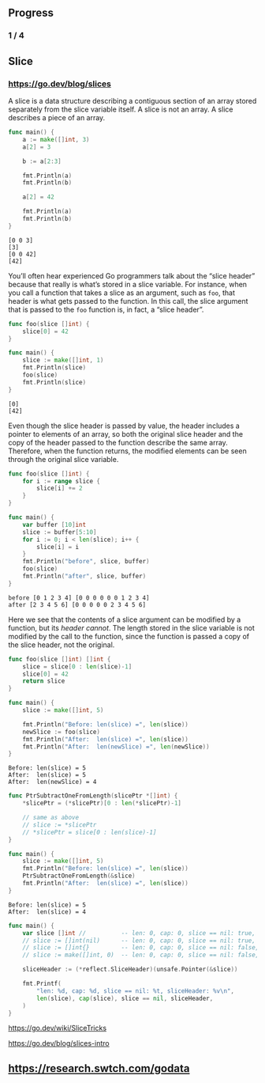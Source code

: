 ## Progress
### 1 / 4

## Slice
### https://go.dev/blog/slices
A slice is a data structure describing a contiguous section of an array stored separately from the slice variable itself. A slice is not an array. A slice describes a piece of an array.

```go
func main() {
	a := make([]int, 3)
	a[2] = 3

	b := a[2:3]

	fmt.Println(a)
	fmt.Println(b)

	a[2] = 42

	fmt.Println(a)
	fmt.Println(b)
}
```
```
[0 0 3]
[3]
[0 0 42]
[42]
```

You’ll often hear experienced Go programmers talk about the “slice header” because that really is what’s stored in a slice variable. For instance, when you call a function that takes a slice as an argument, such as `foo`, that header is what gets passed to the function. In this call,
the slice argument that is passed to the `foo` function is, in fact, a “slice header”.
```go
func foo(slice []int) {
	slice[0] = 42
}

func main() {
	slice := make([]int, 1)
	fmt.Println(slice)
	foo(slice)
	fmt.Println(slice)
}
```
```
[0]
[42]
```


Even though the slice header is passed by value, the header includes a pointer to elements of an array, so both the original slice header and the copy of the header passed to the function describe the same array. Therefore, when the function returns, the modified elements can be seen through the original slice variable.
```go
func foo(slice []int) {
	for i := range slice {
		slice[i] += 2
	}
}

func main() {
	var buffer [10]int
	slice := buffer[5:10]
	for i := 0; i < len(slice); i++ {
		slice[i] = i
	}
	fmt.Println("before", slice, buffer)
	foo(slice)
	fmt.Println("after", slice, buffer)
}
```
```
before [0 1 2 3 4] [0 0 0 0 0 0 1 2 3 4]
after [2 3 4 5 6] [0 0 0 0 0 2 3 4 5 6]
```

Here we see that the contents of a slice argument can be modified by a function, but its *header cannot*. The length stored in the slice variable is not modified by the call to the function, since the function is passed a copy of the slice header, not the original.
```go
func foo(slice []int) []int {
	slice = slice[0 : len(slice)-1]
	slice[0] = 42
	return slice
}

func main() {
	slice := make([]int, 5)

	fmt.Println("Before: len(slice) =", len(slice))
	newSlice := foo(slice)
	fmt.Println("After:  len(slice) =", len(slice))
	fmt.Println("After:  len(newSlice) =", len(newSlice))
}
```
```
Before: len(slice) = 5
After:  len(slice) = 5
After:  len(newSlice) = 4
```

```go
func PtrSubtractOneFromLength(slicePtr *[]int) {
	*slicePtr = (*slicePtr)[0 : len(*slicePtr)-1]

	// same as above
	// slice := *slicePtr
	// *slicePtr = slice[0 : len(slice)-1]
}

func main() {
	slice := make([]int, 5)
	fmt.Println("Before: len(slice) =", len(slice))
	PtrSubtractOneFromLength(&slice)
	fmt.Println("After:  len(slice) =", len(slice))
}
```
```
Before: len(slice) = 5
After:  len(slice) = 4
```

```go
func main() {
	var slice []int //          -- len: 0, cap: 0, slice == nil: true, sliceHeader: &{0 0 0}
	// slice := []int(nil)      -- len: 0, cap: 0, slice == nil: true, sliceHeader: &{0 0 0}
	// slice := []int{}         -- len: 0, cap: 0, slice == nil: false, sliceHeader: &{4302501024 0 0}
	// slice := make([]int, 0)  -- len: 0, cap: 0, slice == nil: false, sliceHeader: &{4302501024 0 0}

	sliceHeader := (*reflect.SliceHeader)(unsafe.Pointer(&slice))

	fmt.Printf(
		"len: %d, cap: %d, slice == nil: %t, sliceHeader: %v\n",
		len(slice), cap(slice), slice == nil, sliceHeader,
	)
}
```



https://go.dev/wiki/SliceTricks

https://go.dev/blog/slices-intro

https://research.swtch.com/godata
---
```go

```
```

```